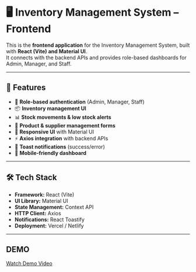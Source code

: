 # 🖥 Inventory Management System – Frontend

This is the **frontend application** for the Inventory Management System, built with **React (Vite) and Material UI**.  
It connects with the backend APIs and provides role-based dashboards for Admin, Manager, and Staff.

---

## 🚀 Features
- 🔐 **Role-based authentication** (Admin, Manager, Staff)
- 📦 **Inventory management UI**
- 📊 **Stock movements & low stock alerts**
- 📝 **Product & supplier management forms**
- 🎨 **Responsive UI** with Material UI
- ⚡ **Axios integration** with backend APIs
- 🔔 **Toast notifications** (success/error)
- 📱 **Mobile-friendly dashboard**

---

## 🛠 Tech Stack
- **Framework:** React (Vite)
- **UI Library:** Material UI
- **State Management:** Context API
- **HTTP Client:** Axios
- **Notifications:** React Toastify
- **Deployment:** Vercel / Netlify

---
## DEMO
[Watch Demo Video](https://drive.google.com/file/d/1PQp_OO9WU114C_HYFg5bNeprOD9BUSXF/view?usp=sharing)
